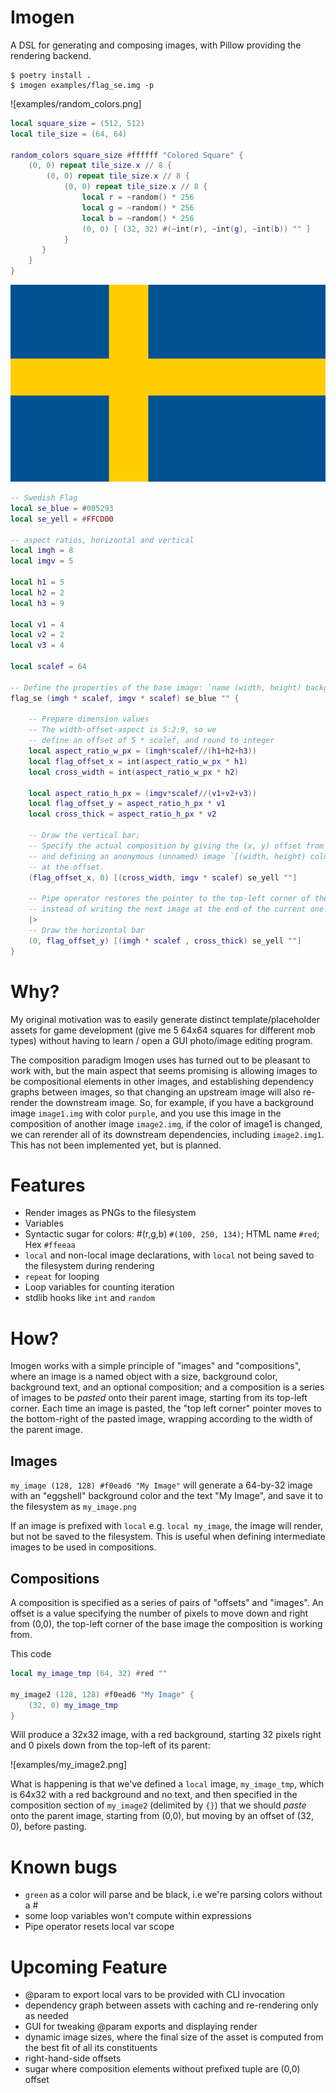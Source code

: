 # Imogen
A DSL for generating and composing images, with Pillow providing the rendering backend.

```
$ poetry install .
$ imogen examples/flag_se.img -p
```

![examples/random_colors.png]
```lua
local square_size = (512, 512)
local tile_size = (64, 64)

random_colors square_size #ffffff "Colored Square" {
    (0, 0) repeat tile_size.x // 8 {
        (0, 0) repeat tile_size.x // 8 {
            (0, 0) repeat tile_size.x // 8 {
                local r = ~random() * 256
                local g = ~random() * 256
                local b = ~random() * 256
                (0, 0) [ (32, 32) #(~int(r), ~int(g), ~int(b)) "" ]
            }
       }
    }
}
```

![examples/flag_se.png](flag_se.png)
```lua
-- Swedish Flag
local se_blue = #005293
local se_yell = #FFCD00

-- aspect ratios, horizontal and vertical
local imgh = 8
local imgv = 5

local h1 = 5
local h2 = 2
local h3 = 9

local v1 = 4
local v2 = 2
local v3 = 4

local scalef = 64

-- Define the properties of the base image: `name (width, height) background_color background_text { <composition> }`
flag_se (imgh * scalef, imgv * scalef) se_blue "" {

    -- Prepare dimension values
    -- The width-offset-aspect is 5:2:9, so we
    -- define an offset of 5 * scalef, and round to integer
    local aspect_ratio_w_px = (imgh*scalef//(h1+h2+h3))
    local flag_offset_x = int(aspect_ratio_w_px * h1)
    local cross_width = int(aspect_ratio_w_px * h2)

    local aspect_ratio_h_px = (imgv*scalef//(v1+v2+v3))
    local flag_offset_y = aspect_ratio_h_px * v1
    local cross_thick = aspect_ratio_h_px * v2

    -- Draw the vertical bar;
    -- Specify the actual composition by giving the (x, y) offset from (0, 0) (top left)
    -- and defining an anonymous (unnamed) image `[(width, height) color text]` to paste
    -- at the offset.
    (flag_offset_x, 0) [(cross_width, imgv * scalef) se_yell ""]

    -- Pipe operator restores the pointer to the top-left corner of the image,
    -- instead of writing the next image at the end of the current one.
    |>
    -- Draw the horizontal bar
    (0, flag_offset_y) [(imgh * scalef , cross_thick) se_yell ""]
}
```
# Why?

My original motivation was to easily generate distinct template/placeholder assets
for game development (give me 5 64x64 squares for different mob types) without having to learn / open a GUI photo/image editing program.

The composition paradigm Imogen uses has turned out to be pleasant to work with, but the main aspect that seems promising is allowing images to be compositional elements in other images, and establishing dependency graphs between images, so that changing an upstream image will also re-render the downstream image. So, for example, if you have a background image `image1.img` with color `purple`, and you use this image in the composition of another image `image2.img`, if the color of image1 is changed, we can rerender all of its downstream dependencies, including `image2.img1`. This has not been implemented yet, but is planned.

# Features

* Render images as PNGs to the filesystem
* Variables
* Syntactic sugar for colors: #(r,g,b) `#(100, 250, 134)`; HTML name `#red`; Hex `#ffeeaa`
* `local` and non-local image declarations, with `local` not being saved to the filesystem during rendering
* `repeat` for looping
* Loop variables for counting iteration
* stdlib hooks like `int` and `random`


# How?

Imogen works with a simple principle of "images" and "compositions", where an image is a named object with a size, background color, background text, and an optional composition; and a composition is a series of images to be *pasted* onto their parent image, starting from its top-left corner. Each time an image is pasted, the "top left corner" pointer moves to the bottom-right of the pasted image, wrapping according to the width of the parent image.

## Images

`my_image (128, 128) #f0ead6 "My Image"` will generate a 64-by-32 image with an "eggshell" background color and the text "My Image", and save it to the filesystem as `my_image.png`

If an image is prefixed with `local` e.g. `local my_image`, the image will render, but not be saved to the filesystem. This is useful when defining intermediate images to be used in compositions.

## Compositions

A composition is specified as a series of pairs of "offsets" and "images".
An offset is a value specifying the number of pixels to move down and right from (0,0),
the top-left corner of the base image the composition is working from.

This code

```lua
local my_image_tmp (64, 32) #red ""

my_image2 (128, 128) #f0ead6 "My Image" {
    (32, 0) my_image_tmp
}
```

Will produce a 32x32 image, with a red background, starting 32 pixels right and 0 pixels down from the top-left of its parent:

![examples/my_image2.png]

What is happening is that we've defined a `local` image, `my_image_tmp`, which is 64x32 with a red background and no text, and then specified in the composition section of `my_image2` (delimited by `{}`) that we should *paste* onto the parent image, starting from (0,0), but moving by an offset of (32, 0), before pasting.


# Known bugs
* `green` as a color will parse and be black, i.e we're parsing colors without a #
* some loop variables won't compute within expressions
* Pipe operator resets local var scope

# Upcoming Feature

* @param to export local vars to be provided with CLI invocation
* dependency graph between assets with caching and re-rendering only as needed
* GUI for tweaking @param exports and displaying render
* dynamic image sizes, where the final size of the asset is computed from the best fit of all its constituents
* right-hand-side offsets
* sugar where composition elements without prefixed tuple are (0,0) offset


